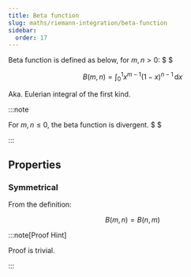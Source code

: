 ```yaml
---
title: Beta function
slug: maths/riemann-integration/beta-function
sidebar:
  order: 17
---
```


Beta function is defined as below, for $m,n\gt 0$: $ $

```math
B(m,n)=\int_0^1 x^{m-1}(1-x)^{n-1}\,\text{d}x
```

Aka. Eulerian integral of the first kind.

:::note

For $m,n\le 0$, the beta function is divergent. $ $

:::

## Properties

### Symmetrical

From the definition:

```math
B(m,n) = B(n,m)
```

:::note[Proof Hint]

Proof is trivial.

:::
